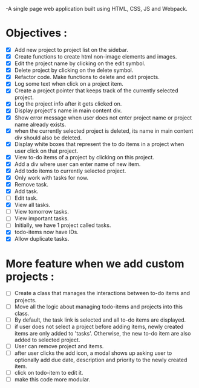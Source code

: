 -A single page web application built using HTML, CSS, JS and Webpack.

# Objectives :
- [x] Add new project to project list on the sidebar.
- [x] Create functions to create html non-image elements and images.
- [x] Edit the project name by clicking on the edit symbol.
- [x] Delete project by clicking on the delete symbol.
- [x] Refactor code. Make functions to delete and edit projects.
- [x] Log some text when click on a project item.
- [x] Create a project pointer that keeps track of the currently selected project.
- [x] Log the project info after it gets clicked on.
- [x] Display project's name in main content div.
- [x] Show error message when user does not enter project name or project name already exists.
- [x] when the currently selected project is deleted, its name in main content div should also be deleted.
- [x] Display white boxes that represent the to do items in a project when user click on that project.
- [x] View to-do items of a project by clicking on this project.
- [x] Add a div where user can enter name of new item.
- [x] Add todo items to currently selected project.
- [x] Only work with tasks for now.
- [x] Remove task.
- [x] Add task.
- [ ] Edit task.
- [x] View all tasks.
- [ ] View tomorrow tasks.
- [ ] View important tasks.
- [ ] Initially, we have 1 project called tasks.
- [x] todo-items now have IDs.
- [x] Allow duplicate tasks.

# More feature when we add custom projects :
- [ ] Create a class that manages the interactions between to-do items and projects.
- [ ] Move all the logic about managing todo-items and projects into this class.
- [ ] By default, the task link is selected and all to-do items are displayed.
- [ ] if user does not select a project before adding items, newly created items are only added to 'tasks'. Otherwise, the new to-do item are also added to selected project.
- [ ] User can remove project and items.
- [ ] after user clicks the add icon, a modal shows up asking user to optionally add due date, description and priority to the newly created item.
- [ ] click on todo-item to edit it.
- [ ] make this code more modular.